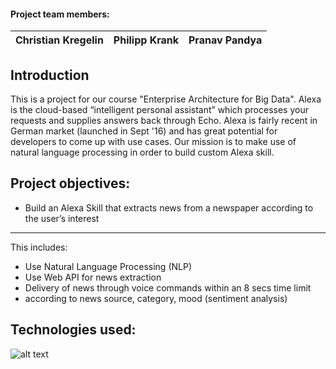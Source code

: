 #### Project team members:

Christian Kregelin | Philipp Krank | Pranav Pandya
--- | --- | --- | 


## Introduction

This is a project for our course "Enterprise Architecture for Big Data". Alexa is the cloud-based “intelligent personal assistant” which processes your requests and supplies answers back through Echo. Alexa is fairly recent in German market (launched in Sept '16) and has great potential for developers to come up with use cases. Our mission is to make use of natural language processing in order to build custom Alexa skill. 

## Project objectives:
* Build an Alexa Skill that extracts news from a newspaper according to the user’s interest 
---
This includes:
  * Use Natural Language Processing (NLP)
  * Use Web API for news extraction
  * Delivery of news through voice commands within an 8 secs time limit
  * according to news source, category, mood (sentiment analysis)

## Technologies used:

![alt text](https://github.com/pranavpandya84/AlexaProject/blob/master/uploads/04%20techs%20used.PNG)
